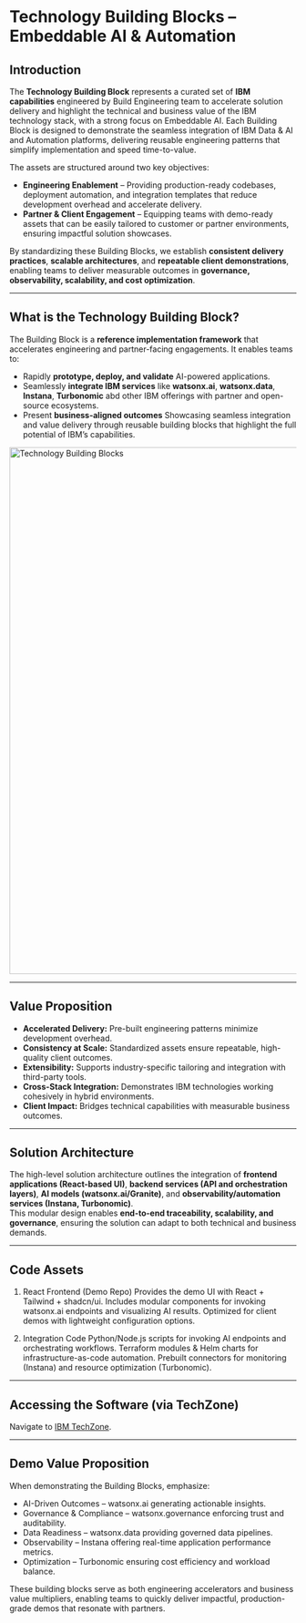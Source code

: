# Technology Building Blocks – Embeddable AI & Automation  

## Introduction
The **Technology Building Block** represents a curated set of **IBM capabilities** engineered by Build Engineering team to accelerate solution delivery and highlight the technical and business value of the IBM technology stack, with a strong focus on Embeddable AI. Each Building Block is designed to demonstrate the seamless integration of IBM Data & AI and Automation platforms, delivering reusable engineering patterns that simplify implementation and speed time-to-value. 

The assets are structured around two key objectives: 
- **Engineering Enablement** – Providing production-ready codebases, deployment automation, and integration templates that reduce development overhead and accelerate delivery. 
- **Partner & Client Engagement** – Equipping teams with demo-ready assets that can be easily tailored to customer or partner environments, ensuring impactful solution showcases. 

By standardizing these Building Blocks, we establish **consistent delivery practices**, **scalable architectures**, and **repeatable client demonstrations**, enabling teams to deliver measurable outcomes in **governance, observability, scalability, and cost optimization**.

---

## What is the Technology Building Block?  
The Building Block is a **reference implementation framework** that accelerates engineering and partner-facing engagements. It enables teams to:  
- Rapidly **prototype, deploy, and validate** AI-powered applications.  
- Seamlessly **integrate IBM services** like **watsonx.ai**, **watsonx.data**, **Instana**, **Turbonomic** abd other IBM offerings with partner and open-source ecosystems.  
- Present **business-aligned outcomes** Showcasing seamless integration and value delivery through reusable building blocks that highlight the full potential of IBM’s capabilities.

<img width="1698" height="925" alt="Technology Building Blocks" src="https://github.com/user-attachments/assets/c15f339f-fa61-45c4-8b2f-b732f081aeb7" />

---

## Value Proposition  
- **Accelerated Delivery:** Pre-built engineering patterns minimize development overhead.  
- **Consistency at Scale:** Standardized assets ensure repeatable, high-quality client outcomes.  
- **Extensibility:** Supports industry-specific tailoring and integration with third-party tools.  
- **Cross-Stack Integration:** Demonstrates IBM technologies working cohesively in hybrid environments.  
- **Client Impact:** Bridges technical capabilities with measurable business outcomes.  

---

## Solution Architecture  
The high-level solution architecture outlines the integration of **frontend applications (React-based UI)**, **backend services (API and orchestration layers)**, **AI models (watsonx.ai/Granite)**, and **observability/automation services (Instana, Turbonomic)**.  
This modular design enables **end-to-end traceability, scalability, and governance**, ensuring the solution can adapt to both technical and business demands.  

---

## Code Assets
1. React Frontend (Demo Repo)
Provides the demo UI with React + Tailwind + shadcn/ui.
Includes modular components for invoking watsonx.ai endpoints and visualizing AI results.
Optimized for client demos with lightweight configuration options.

2. Integration Code
Python/Node.js scripts for invoking AI endpoints and orchestrating workflows.
Terraform modules & Helm charts for infrastructure-as-code automation.
Prebuilt connectors for monitoring (Instana) and resource optimization (Turbonomic).

---

## Accessing the Software (via TechZone)

Navigate to [IBM TechZone](https://techzone.ibm.com/). 

---

## Demo Value Proposition

When demonstrating the Building Blocks, emphasize:

- AI-Driven Outcomes – watsonx.ai generating actionable insights.
- Governance & Compliance – watsonx.governance enforcing trust and auditability.
- Data Readiness – watsonx.data providing governed data pipelines.
- Observability – Instana offering real-time application performance metrics.
- Optimization – Turbonomic ensuring cost efficiency and workload balance.

These building blocks serve as both engineering accelerators and business value multipliers, enabling teams to quickly deliver impactful, production-grade demos that resonate with partners.
